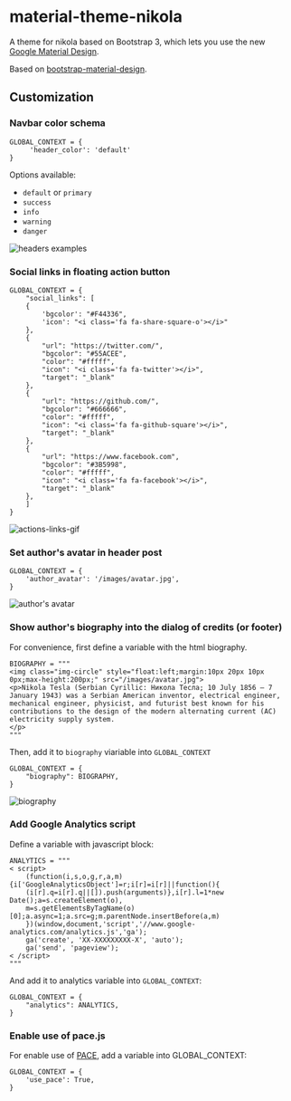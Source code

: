 # material-theme-nikola
A theme for nikola based on Bootstrap 3, which lets you use the new [Google Material Design](http://www.google.com/design/spec/material-design/).

Based on [bootstrap-material-design](https://github.com/FezVrasta/bootstrap-material-design).

## Customization

### Navbar color schema 

    GLOBAL_CONTEXT = {                                                               
         'header_color': 'default'                                                    
    }

Options available:

* `default` or `primary`
* `success`
* `info`
* `warning`
* `danger`

![headers examples](https://themes.getnikola.com/resources/material-theme-navbars.png)


### Social links in floating action button

    GLOBAL_CONTEXT = {
        "social_links": [
        {
            'bgcolor': "#F44336",
            'icon': "<i class='fa fa-share-square-o'></i>"
        },
        {
            "url": "https://twitter.com/",
            "bgcolor": "#55ACEE",
            "color": "#fffff",
            "icon": "<i class='fa fa-twitter'></i>",
            "target": "_blank"
        },
        {
            "url": "https://github.com/",
            "bgcolor": "#666666",
            "color": "#fffff",
            "icon": "<i class='fa fa-github-square'></i>",
            "target": "_blank"
        },
        {
            "url": "https://www.facebook.com",
            "bgcolor": "#3B5998",
            "color": "#fffff",
            "icon": "<i class='fa fa-facebook'></i>",
            "target": "_blank"
        },
        ]
    }
    
![actions-links-gif](https://themes.getnikola.com/resources/material-theme-actions-links.gif)


### Set author's avatar in header post

    GLOBAL_CONTEXT = {
        'author_avatar': '/images/avatar.jpg',
    }
    
![author's avatar](https://themes.getnikola.com/resources/material-theme-avatar-author.png)


### Show author's biography into the dialog of credits (or footer)

For convenience, first define a variable with the html biography.

    BIOGRAPHY = """
    <img class="img-circle" style="float:left;margin:10px 20px 10px 0px;max-height:200px;" src="/images/avatar.jpg">
    <p>Nikola Tesla (Serbian Cyrillic: Никола Тесла; 10 July 1856 – 7 January 1943) was a Serbian American inventor, electrical engineer, mechanical engineer, physicist, and futurist best known for his contributions to the design of the modern alternating current (AC) electricity supply system.
    </p>
    """
    
Then, add it to `biography` viariable into `GLOBAL_CONTEXT`

    GLOBAL_CONTEXT = {
        "biography": BIOGRAPHY,
    }

![biography](https://themes.getnikola.com/resources/material-theme-biography.png)

### Add Google Analytics script

Define a variable with javascript block:
 
    ANALYTICS = """
    < script>
        (function(i,s,o,g,r,a,m){i['GoogleAnalyticsObject']=r;i[r]=i[r]||function(){
        (i[r].q=i[r].q||[]).push(arguments)},i[r].l=1*new Date();a=s.createElement(o),
        m=s.getElementsByTagName(o)[0];a.async=1;a.src=g;m.parentNode.insertBefore(a,m)
        })(window,document,'script','//www.google-analytics.com/analytics.js','ga');
        ga('create', 'XX-XXXXXXXXX-X', 'auto');
        ga('send', 'pageview');
    < /script> 
    """

And add it to analytics variable into `GLOBAL_CONTEXT`:

    GLOBAL_CONTEXT = {
        "analytics": ANALYTICS,
    }


### Enable use of pace.js

For enable use of [PACE](http://github.hubspot.com/pace/docs/welcome/), add a variable into GLOBAL_CONTEXT:

    GLOBAL_CONTEXT = {
        'use_pace': True,
    }

